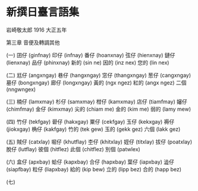 # 新撰日臺言語集

岩崎敬太郎 1916 大正五年

第三章 音便及轉調其他

(一)
囝仔 (ginfnay) 印仔 (infnay) 番仔 (hoanxnay)
弦仔 (hienxnay) 鏈仔 (lienxnay) 品仔 (phinxnay)
新的 (sin ne) 因的 (inz nex) 您的 (lin nex)

(二)
尪仔 (angxngay) 巷仔 (hangxngay) 窓仔 (thangxngay)
葱仔 (cangxngay) 墓仔 (bongxngay) 廊仔 (longxngay)
黃的 (ngx ngez) 紅的 (angx ngez) 二個 (nngwngex)

(三)
楠仔 (lamxmay) 杉仔 (samxmay) 柑仔 (kamxmay)
店仔 (tiamfmay) 嬸仔 (chimfmay) 金仔 (kimxmay)
尖的 (chiam me) 金的 (kim me) 弱的 (lamy mew)

(四)
竹仔 (tekfgay) 礐仔 (hakxgay) 粟仔 (cekfgay)
玉仔 (kekxgay) 褥仔 (jiokxgay) 桷仔 (kakfgay)
竹的 (tek gew) 玉的 (gekk gez) 六個 (lakk gez)

(五)
賊仔 (catxlay) 堀仔 (khutflay) 杢仔 (khitxlay)
姪仔 (titxlay) 拔仔 (poatxlay) 脫仔 (lutflay)
彼個 (hitflez) 此個 (chitflez) 別個 (patwlex)

(六)
盒仔 (apxbay) 蛤仔 (kapxbay) 合仔 (hapxbay)
葉仔 (iapxbay) 澁仔 (siapfbay) 粒仔 (liapxbay)
給的 (kip bew) 立的 (lipp bez) 合的 (happ bez)

(七)
